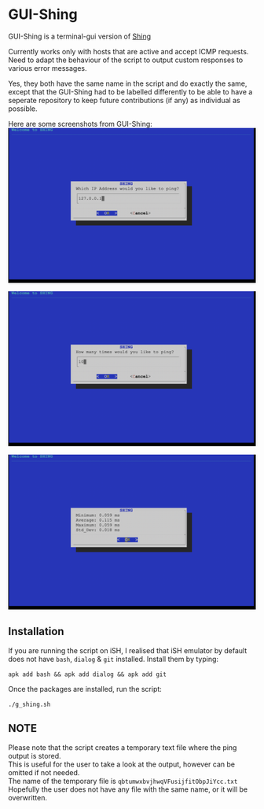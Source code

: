 # GUI-Shing
GUI-Shing is a terminal-gui version of [Shing](https://github.com/SteveHewson/Shing)<br>

Currently works only with hosts that are active and accept ICMP requests.<br>
Need to adapt the behaviour of the script to output custom responses to various error messages.<br>

Yes, they both have the same name in the script and do exactly the same, except that the GUI-Shing had to be labelled differently to be able to have a seperate repository to keep future contributions (if any) as individual as possible.<br>

Here are some screenshots from GUI-Shing:<br>
![alt_text](https://github.com/SteveHewson/GUI-Shing/blob/master/g_shing_1.png)

![alt_text](https://github.com/SteveHewson/GUI-Shing/blob/master/g_shing_2.png)

![alt_text](https://github.com/SteveHewson/GUI-Shing/blob/master/g_shing_3.png)


## Installation
If you are running the script on iSH, I realised that iSH emulator by default does not have `bash`, `dialog` & `git` installed.
Install them by typing:
```
apk add bash && apk add dialog && apk add git
```
Once the packages are installed, run the script:
```
./g_shing.sh
```

## NOTE
Please note that the script creates a temporary text file where the ping output is stored.<br>
This is useful for the user to take a look at the output, however can be omitted if not needed.<br>
The name of the temporary file is `qbtumwxbvjhwqVFusijfitObpJiYcc.txt`<br>
Hopefully the user does not have any file with the same name, or it will be overwritten.<br>
